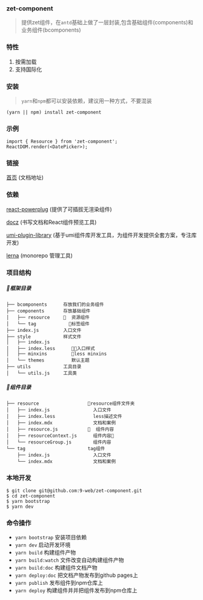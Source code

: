 
### zet-component
> 提供zet组件，在`antd`基础上做了一层封装,包含基础组件(components)和业务组件(bcomponents)


### 特性
1. 按需加载
2. 支持国际化


### 安装
> `yarn`和`npm`都可以安装依赖，建议用一种方式，不要混装
```
(yarn || npm) install zet-component
```

### 示例
```
import { Resource } from 'zet-component';
ReactDOM.render(<DatePicker>);
```


### 链接
[首页](https://9-web.github.io/zet-component/#/) (文档地址)

### 依赖

[react-powerplug](https://github.com/renatorib/react-powerplug) (提供了可插拔无渲染组件)

[docz](https://github.com/pedronauck/docz) (书写文档和React组件预览工具)

[umi-plugin-library](https://github.com/umijs/umi-plugin-library) (基于umi组件库开发工具，为组件开发提供全套方案，专注库开发)

[lerna](https://github.com/lerna/lerna) (monorepo 管理工具)


### 项目结构

##### 框架目录

  ```
  ├── bcomponents      存放我们的业务组件
  ├── components       存放基础组件
  │   ├── resource       资源组件
  │   └── tag            标签组件 
  ├── index.js         入口文件
  ├── style            样式文件
  │   ├── index.js        
  │   ├── index.less      入口样式
  │   ├── minxins         less minxins
  │   └── themes          默认主题
  ├── utils            工具目录
  │   └── utils.js     工具类
  ```

##### 组件目录

```
├── resource                  resource组件文件夹
│   ├── index.js                入口文件
│   ├── index.less              less描述文件
│   ├── index.mdx               文档和案例
│   ├── resource.js             组件内容
│   ├── resourceContext.js      组件内容
│   └── resourceGroup.js        组件内容
└── tag                       tag组件
    ├── index.js                入口文件
    └── index.mdx               文档和案例
```

### 本地开发
```
$ git clone git@github.com:9-web/zet-component.git
$ cd zet-component
$ yarn bootstrap
$ yarn dev
```

### 命令操作
* `yarn bootstrap` 安装项目依赖
* `yarn dev` 启动开发环境
* `yarn build` 构建组件产物
* `yarn build:watch` 文件改变自动构建组件产物
* `yarn build:doc` 构建组件文档产物
* `yarn deploy:doc` 把文档产物发布到github pages上
* `yarn publish` 发布组件到npm仓库上
* `yarn deploy` 构建组件并并把组件发布到npm仓库上